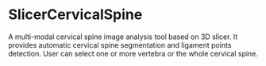 # SlicerCervicalSpine

A multi-modal cervical spine image analysis tool based on 3D slicer. It provides automatic cervical spine segmentation and ligament points detection. User can select one or more vertebra or the whole cervical spine.  
